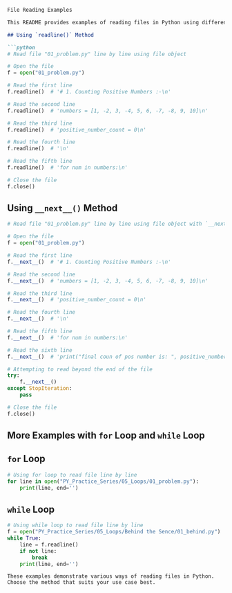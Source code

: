 
```markdown
File Reading Examples

This README provides examples of reading files in Python using different methods.

## Using `readline()` Method

```python
# Read file "01_problem.py" line by line using file object

# Open the file
f = open("01_problem.py")

# Read the first line
f.readline()  # '# 1. Counting Positive Numbers :-\n'

# Read the second line
f.readline()  # 'numbers = [1, -2, 3, -4, 5, 6, -7, -8, 9, 10]\n'

# Read the third line
f.readline()  # 'positive_number_count = 0\n'

# Read the fourth line
f.readline()  # '\n'

# Read the fifth line
f.readline()  # 'for num in numbers:\n'

# Close the file
f.close()
```

## Using `__next__()` Method

```python
# Read file "01_problem.py" line by line using file object with `__next__` method

# Open the file
f = open("01_problem.py")

# Read the first line
f.__next__()  # '# 1. Counting Positive Numbers :-\n'

# Read the second line
f.__next__()  # 'numbers = [1, -2, 3, -4, 5, 6, -7, -8, 9, 10]\n'

# Read the third line
f.__next__()  # 'positive_number_count = 0\n'

# Read the fourth line
f.__next__()  # '\n'

# Read the fifth line
f.__next__()  # 'for num in numbers:\n'

# Read the sixth line
f.__next__()  # 'print("final coun of pos number is: ", positive_number_count)\n'

# Attempting to read beyond the end of the file
try:
    f.__next__()
except StopIteration:
    pass

# Close the file
f.close()
```

## More Examples with `for` Loop and `while` Loop
## `for` Loop
```python
# Using for loop to read file line by line
for line in open("PY_Practice_Series/05_Loops/01_problem.py"):
    print(line, end='')
```
## `while` Loop
```python
# Using while loop to read file line by line
f = open("PY_Practice_Series/05_Loops/Behind the Sence/01_behind.py")
while True:
    line = f.readline()
    if not line:
        break
    print(line, end='')
```

`These examples demonstrate various ways of reading files in Python. Choose the method that suits your use case best.`
```